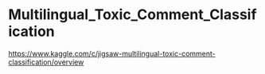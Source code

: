 # Multilingual_Toxic_Comment_Classification
https://www.kaggle.com/c/jigsaw-multilingual-toxic-comment-classification/overview
